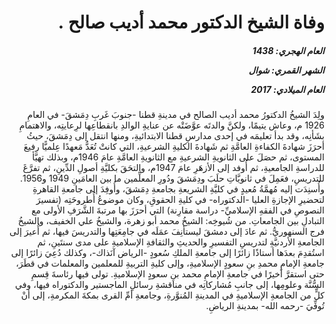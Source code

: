<h1 dir="rtl">وفاة الشيخ الدكتور محمد أديب صالح .</h1>

<h5 dir="rtl">العام الهجري:  1438

الشهر القمري: شوال

العام الميلادي: 2017</h5>

<p dir="rtl">ولِدَ الشيخُ الدكتورُ محمد أديب الصالح في مدينةِ قطنا -جنوبَ غَربِ دِمَشقَ- في العامِ 1926 م، وعاش يتيمًا، ولكنَّ والدتَه عوَّضَتْه عن عنايةِ الوالدِ بانقطاعِها لرِعايتِه، والاهتمامِ بشَأنِه، وقد بدأ تعليمَه في إحدى مدارسِ قطنا الابتدائيةِ، ومنها انتقل إلى دِمَشقَ، حيثُ أحرَزَ شهادةَ الكفاءةِ العامَّةِ ثم شَهادةَ الكليةِ الشرعيةِ، التي كانتْ تُعَدُّ مَعهدًا عِلميًّا رفيعَ المستوى، ثم حصَلَ على الثانويةِ الشرعيةِ مع الثانويةِ العامَّةِ عامَ 1946م، وبذلك تهيَّأ للدراسةِ الجامعيةِ، ثم أُوفد إلى الأزهَرِ عامَ 1947م، والتحَقَ بكليَّةِ أصولِ الدِّينِ، ثم تفرَّغَ للتدريسِ، فعَمِلَ في ثانويَّاتِ حلَبَ ودِمَشقَ ودُورِ المعلِّمين ما بين العامَينِ 1949 و1956. وأُسنِدَت إليه مُهمَّةُ مُعيدٍ في كليَّةِ الشريعةِ بجامعةِ دِمَشقَ، وأُوفِدَ إلى جامعةِ القاهرةِ لتحضيرِ الإجازةِ العليا -الدكتوراه- في كليةِ الحقوقِ، وكان موضوعُ أُطروحَتِه (تفسيرَ النصوصِ في الفقهِ الإسلاميِّ- دراسة مقارِنة) التي أحرَزَ بها مرتبةَ الشَّرَفِ الأولى مع التبادلِ بين الجامعاتِ. من شُيوخِه: الشيخُ محمد أبو زهرة، والشيخُ علي الخفيف، والشيخُ فرج السنهوريُّ. ثم عادَ إلى دمشقَ ليستأنِفَ عمَلَه في جامِعَتِها والتدريسَ فيها، ثم أُعيرَ إلى الجامعةِ الأردنيَّةِ لتدريسِ التفسيرِ والحديثِ والثقافةِ الإسلاميةِ على مدى سنتَينِ، ثم استُقدِمَ بعدَها أستاذًا زائرًا إلى جامعةِ الملكِ سُعودٍ -الرياض آنَذاك-، وكذلك دُعِيَ زائرًا إلى جامعةِ الإمامِ محمدِ بنِ سعودٍ الإسلاميةِ، وإلى كليةِ التربيةِ للمعلمين والمعلمات في قطَرَ، حتى استقرَّ أخيرًا في جامعةِ الإمامِ محمد بنِ سعودٍ الإسلاميةِ. تولى فيها رئاسةَ قِسمِ السُّنَّة وعلومِها، إلى جانبِ مُشاركاتِه في مناقشةِ رسائلِ الماجستير والدكتوراه فيها، وفي كلٍّ من الجامعةِ الإسلاميةِ في المدينةِ المُنوَّرةِ، وجامعةِ أمِّ القرى بمكةَ المكرمةِ، إلى أنْ تُوفِّيَ -رحمه الله- بمدينةِ الرياضِ.</p></br>
